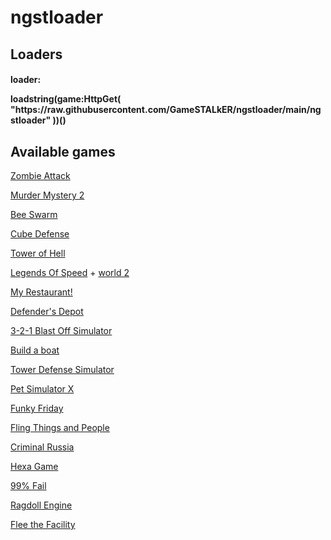# ngstloader
<h2>Loaders</h2>
<h4>loader: <p>loadstring(game:HttpGet( "https://raw.githubusercontent.com/GameSTALkER/ngstloader/main/ngstloader" ))()</h4>

<h2>Available games</h2>
<p><a href="https://www.roblox.com/games/1240123653">Zombie Attack</a></p>
<p><a href="https://www.roblox.com/games/142823291">Murder Mystery 2</a></p>
<p><a href="https://www.roblox.com/games/1537690962">Bee Swarm</a></p>
<p><a href="https://www.roblox.com/games/2356303743">Cube Defense</a></p>
<p><a href="https://www.roblox.com/games/1962086868">Tower of Hell</a></p>
<p><a href="https://www.roblox.com/games/3101667897">Legends Of Speed</a> + <a href="https://www.roblox.com/games/3276265788">world 2</a></p>
<p><a href="https://www.roblox.com/games/4490140733">My Restaurant!</a></p>
<p><a href="https://www.roblox.com/games/4806026225">Defender's Depot</a></p>
<p><a href="https://www.roblox.com/games/5256165620">3-2-1 Blast Off Simulator</a></p>
<p><a href="https://www.roblox.com/games/537413528">Build a boat</a></p>
<p><a href="https://www.roblox.com/games/5591597781">Tower Defense Simulator</a></p>
<p><a href="https://www.roblox.com/games/6284583030">Pet Simulator X</a></p>
<p><a href="https://www.roblox.com/games/6447798030">Funky Friday</a></h3></p>
<p><a href="https://www.roblox.com/games/6961824067">Fling Things and People</a></h3></p>
<p><a href="https://www.roblox.com/games/7094672259">Criminal Russia</a></h3></p>
<p><a href="https://www.roblox.com/games/7555007091">Hexa Game</a></p>
<p><a href="https://www.roblox.com/games/7584496019">99% Fail</a></p>
<p><a href="https://www.roblox.com/games/8892207911">Ragdoll Engine</a></p>
<p><a href="https://www.roblox.com/games/893973440">Flee the Facility</a></h3></p>
